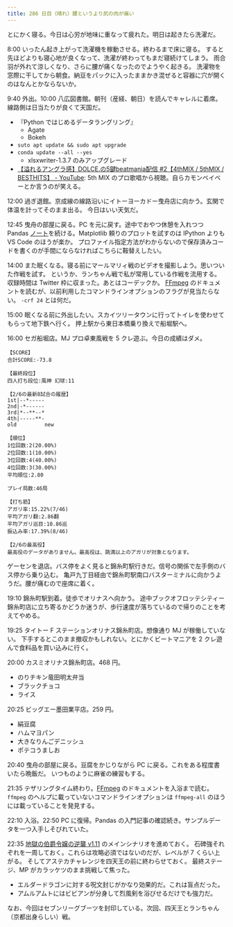 ```yaml
---
title: 286 日目（晴れ）腰というより尻の肉が痛い
---
```


とにかく寝る。今日は心労が地味に重なって疲れた。明日は起きたら洗濯だ。

8:00 いったん起き上がって洗濯機を稼動させる。終わるまで床に寝る。
すると先ほどよりも寝心地が良くなって、洗濯が終わってもまだ寝続けてしまう。
雨合羽が外れて涼しくなり、さらに腰が痛くなったのでようやく起きる。
洗濯物を窓際に干してから朝食。納豆をパックに入ったままかき混ぜると容器に穴が開くのはなんとかならないか。

9:40 外出。10:00 八広図書館。朝刊（産経、朝日）を読んでキャレルに着席。線路側は日当たりが良くて天国だ。

* 『Python ではじめるデータラングリング』
  * Agate
  * Bokeh
* `suto apt update && sudo apt upgrade`
* `conda update --all --yes`
  * xlsxwriter-1.3.7 のみアップグレード
* [【溢れるアングラ感】DOLCE.の5鍵beatmania配信 &#x23;2【4thMIX / 5thMIX / BESTHITS】 - YouTube](https://www.youtube.com/watch?v=eyDwnVi0gsc):
  5th MIX のプロ歌唱から視聴。自らカモンベイベーとか言うのが笑える。

12:00 過ぎ退館。京成線の線路沿いにイトーヨーカドー曳舟店に向かう。玄関で体温を計ってそのまま出る。
今日はいい天気だ。

12:45 曳舟の部屋に戻る。PC を元に戻す。途中でおやつ休憩を入れつつ
Pandas [ノート][note]を続ける。Matplotlib 頼りのプロットを試すのは IPython よりも VS Code のほうが楽か。
プロファイル指定方法がわからないので保存済みコードを書くのが手間にならなければこちらに鞍替えしたい。

14:00 また眠くなる。寝る前にマールマリィ戦のビデオを撮影しよう。思いついた作戦を試す。
というか、ランちゃん戦で私が常用している作戦を流用する。収録時間は Twitter 枠に収まった。あとはコーデックか。
[FFmpeg] のドキュメントを読むが、以前利用したコマンドラインオプションのフラグが見当たらない。
`-crf 24` とは何だ。

15:00 眠くなる前に外出したい。スカイツリータウンに行ってトイレを使わせてもらって地下鉄へ行く。
押上駅から東日本橋乗り換えで船堀駅へ。

16:00 セガ船堀店。MJ プロ卓東風戦を 5 クレ遊ぶ。今日の成績はダメ。

```text
【SCORE】
合計SCORE:-73.8

【最終段位】
四人打ち段位:風神 幻球:11

【2/6の最新8試合の履歴】
1st|--*-----
2nd|-*------
3rd|*--**--*
4th|-----**-
old         new

【順位】
1位回数:2(20.00%)
2位回数:1(10.00%)
3位回数:4(40.00%)
4位回数:3(30.00%)
平均順位:2.80

プレイ局数:46局

【打ち筋】
アガリ率:15.22%(7/46)
平均アガリ翻:2.86翻
平均アガリ巡目:10.86巡
振込み率:17.39%(8/46)

【2/6の最高役】
最高役のデータがありません。最高役は、跳満以上のアガリが対象となります。
```

ゲーセンを退店。バス停をよく見ると錦糸町駅行きだ。信号の関係で左手側のバス停から乗り込む。
亀戸九丁目経由で錦糸町駅南口バスターミナルに向かうようだ。腰が痛むので座席に着く。

19:10 錦糸町駅到着。徒歩でオリナスへ向かう。
途中ブックオフロッテシティー錦糸町店に立ち寄るかどうか迷うが、歩行速度が落ちているので帰りのことを考えてやめる。

19:25 タイトー F ステーションオリナス錦糸町店。想像通り MJ が稼働していない。
下手するとこのまま撤収かもしれない。とにかくビートマニアを 2 クレ遊んで食料品を買い込みに行く。

20:00 カスミオリナス錦糸町店。468 円。

* のりチキン竜田明太弁当
* ブラックチョコ
* ライス

20:25 ビッグエー墨田業平店。259 円。

* 絹豆腐
* ハムマヨパン
* 大きなりんごデニッシュ
* ポテコうましお

20:40 曳舟の部屋に戻る。豆腐をかじりながら PC に戻る。これをある程度書いたら晩飯だ。
いつものように麻雀の練習もする。

21:35 テザリングタイム終わり。[FFmpeg] のドキュメントを入浴まで読む。
`ffmpeg` のヘルプに載っていないコマンドラインオプションは
`ffmpeg-all` のほうには載っていることを発見する。

22:10 入浴。22:50 PC に復帰。Pandas の入門記事の確認続き。サンプルデータを一つ入手しそびれていた。

22:35 [地獄の伯爵令嬢の逆襲 v1.11][bshf21a] のメインシナリオを進めておく。
石碑強それぞれを一周しておく。これらは攻略必須ではないのだが、レベルが 7 くらい上がる。
そしてアステカチャレンジを四天王の前に終わらせておく。
最終ステージ、MP がカラッケツのまま挑戦して焦った。

* エルダードラゴンに対する呪文封じがかなり効果的だ。これは盲点だった。
* アムルアムトにはビビアンが分身して烈風剣を浴びせるだけでも強力だ。

なお、今回はセブンリーグブーツを封印している。次回、四天王とランちゃん（京都出身らしい）戦。

[bshf21a]: https://www.freem.ne.jp/win/game/24805
[note]: https://showa-yojyo.github.io/notebook/
[FFmpeg]: <https://ffmpeg.org/ffmpeg.html>
